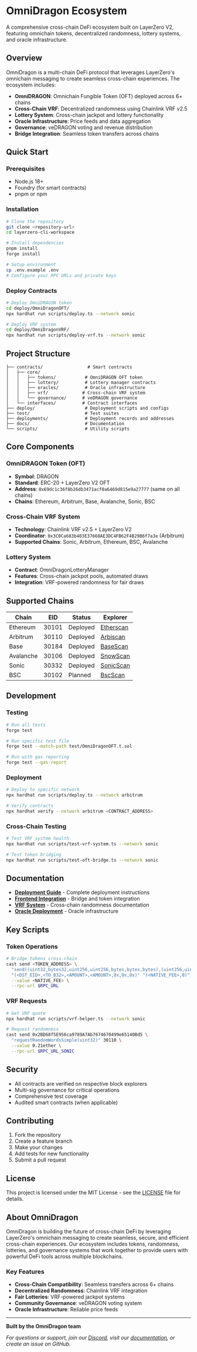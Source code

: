 # OmniDragon Ecosystem

A comprehensive cross-chain DeFi ecosystem built on LayerZero V2, featuring omnichain tokens, decentralized randomness, lottery systems, and oracle infrastructure.

## Overview

OmniDragon is a multi-chain DeFi protocol that leverages LayerZero's omnichain messaging to create seamless cross-chain experiences. The ecosystem includes:

- **OmniDRAGON**: Omnichain Fungible Token (OFT) deployed across 6+ chains
- **Cross-Chain VRF**: Decentralized randomness using Chainlink VRF v2.5
- **Lottery System**: Cross-chain jackpot and lottery functionality
- **Oracle Infrastructure**: Price feeds and data aggregation
- **Governance**: veDRAGON voting and revenue distribution
- **Bridge Integration**: Seamless token transfers across chains

## Quick Start

### Prerequisites
- Node.js 18+
- Foundry (for smart contracts)
- pnpm or npm

### Installation
```bash
# Clone the repository
git clone <repository-url>
cd layerzero-cli-workspace

# Install dependencies
pnpm install
forge install

# Setup environment
cp .env.example .env
# Configure your RPC URLs and private keys
```

### Deploy Contracts
```bash
# Deploy OmniDRAGON token
cd deploy/OmniDragonOFT/
npx hardhat run scripts/deploy.ts --network sonic

# Deploy VRF system
cd deploy/OmniDragonVRF/
npx hardhat run scripts/deploy-vrf.ts --network sonic
```

## Project Structure

```
├── contracts/                 # Smart contracts
│   ├── core/
│   │   ├── tokens/           # OmniDRAGON OFT token
│   │   ├── lottery/          # Lottery manager contracts
│   │   ├── oracles/          # Oracle infrastructure
│   │   ├── vrf/             # Cross-chain VRF system
│   │   └── governance/      # veDRAGON governance
│   └── interfaces/          # Contract interfaces
├── deploy/                   # Deployment scripts and configs
├── test/                     # Test suites
├── deployments/              # Deployment records and addresses
├── docs/                     # Documentation
└── scripts/                  # Utility scripts
```

## Core Components

### OmniDRAGON Token (OFT)
- **Symbol**: DRAGON
- **Standard**: ERC-20 + LayerZero V2 OFT
- **Address**: `0x69dc1c36f8b26db3471acf0a6469d815e9a27777` (same on all chains)
- **Chains**: Ethereum, Arbitrum, Base, Avalanche, Sonic, BSC

### Cross-Chain VRF System
- **Technology**: Chainlink VRF v2.5 + LayerZero V2
- **Coordinator**: `0x3C0Ca683b403E37668AE3DC4FB62F4B29B6f7a3e` (Arbitrum)
- **Supported Chains**: Sonic, Arbitrum, Ethereum, BSC, Avalanche

### Lottery System
- **Contract**: OmniDragonLotteryManager
- **Features**: Cross-chain jackpot pools, automated draws
- **Integration**: VRF-powered randomness for fair draws

## Supported Chains

| Chain | EID | Status | Explorer |
|-------|-----|--------|----------|
| Ethereum | 30101 | Deployed | [Etherscan](https://etherscan.io) |
| Arbitrum | 30110 | Deployed | [Arbiscan](https://arbiscan.io) |
| Base | 30184 | Deployed | [BaseScan](https://basescan.org) |
| Avalanche | 30106 | Deployed | [SnowScan](https://snowscan.xyz) |
| Sonic | 30332 | Deployed | [SonicScan](https://sonicscan.org) |
| BSC | 30102 | Planned | [BscScan](https://bscscan.com) |

## Development

### Testing
```bash
# Run all tests
forge test

# Run specific test file
forge test --match-path test/OmniDragonOFT.t.sol

# Run with gas reporting
forge test --gas-report
```

### Deployment
```bash
# Deploy to specific network
npx hardhat run scripts/deploy.ts --network arbitrum

# Verify contracts
npx hardhat verify --network arbitrum <CONTRACT_ADDRESS>
```

### Cross-Chain Testing
```bash
# Test VRF system health
npx hardhat run scripts/test-vrf-system.ts --network sonic

# Test token bridging
npx hardhat run scripts/test-oft-bridge.ts --network sonic
```

## Documentation

- [**Deployment Guide**](./docs/DEPLOYMENT.md) - Complete deployment instructions
- [**Frontend Integration**](./docs/FRONTEND_INTEGRATION.md) - Bridge and token integration
- [**VRF System**](./deployments/README.md) - Cross-chain randomness documentation
- [**Oracle Deployment**](./docs/OMNIDRAGON_ORACLE_DEPLOYMENT_SUMMARY.md) - Oracle infrastructure

## Key Scripts

### Token Operations
```bash
# Bridge tokens cross-chain
cast send <TOKEN_ADDRESS> \
  "send((uint32,bytes32,uint256,uint256,bytes,bytes,bytes),(uint256,uint256),address)" \
  "(<DST_EID>,<TO_B32>,<AMOUNT>,<AMOUNT>,0x,0x,0x)" "(<NATIVE_FEE>,0)" <TO> \
  --value <NATIVE_FEE> \
  --rpc-url $RPC_URL
```

### VRF Requests
```bash
# Get VRF quote
npx hardhat run scripts/vrf-helper.ts --network sonic

# Request randomness
cast send 0x2BD68f5E956ca9789A7Ab7674670499e65140Bd5 \
  "requestRandomWordsSimple(uint32)" 30110 \
  --value 0.21ether \
  --rpc-url $RPC_URL_SONIC
```

## Security

- All contracts are verified on respective block explorers
- Multi-sig governance for critical operations
- Comprehensive test coverage
- Audited smart contracts (when applicable)

## Contributing

1. Fork the repository
2. Create a feature branch
3. Make your changes
4. Add tests for new functionality
5. Submit a pull request

## License

This project is licensed under the MIT License - see the [LICENSE](LICENSE) file for details.

## About OmniDragon

OmniDragon is building the future of cross-chain DeFi by leveraging LayerZero's omnichain messaging to create seamless, secure, and efficient cross-chain experiences. Our ecosystem includes tokens, randomness, lotteries, and governance systems that work together to provide users with powerful DeFi tools across multiple blockchains.

### Key Features
- **Cross-Chain Compatibility**: Seamless transfers across 6+ chains
- **Decentralized Randomness**: Chainlink VRF integration
- **Fair Lotteries**: VRF-powered jackpot systems
- **Community Governance**: veDRAGON voting system
- **Oracle Infrastructure**: Reliable price feeds

---

**Built by the OmniDragon team**

*For questions or support, join our [Discord](https://discord.gg/omnidragon), visit our [documentation](https://docs.omnidragon.io), or create an issue on GitHub.*

